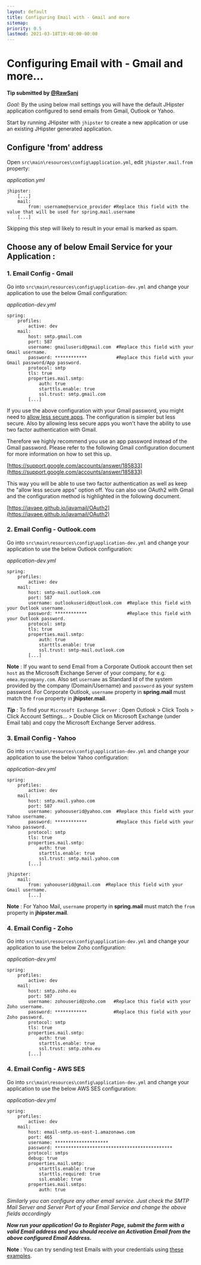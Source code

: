 ```yaml
---
layout: default
title: Configuring Email with - Gmail and more
sitemap:
priority: 0.5
lastmod: 2021-03-18T19:48:00-00:00
---
```

# Configuring Email with - Gmail and more...

__Tip submitted by [@RawSanj](https://github.com/RawSanj)__

_Goal:_ By the using below mail settings you will have the default JHipster application configured to send emails from Gmail, Outlook or Yahoo.

Start by running JHipster with `jhipster` to create a new application or use an existing JHipster generated application.

## Configure 'from' address

Open `src\main\resources\config\application.yml`, edit `jhipster.mail.from` property:

_application.yml_
    
    jhipster:
        [...]
        mail:
            from: username@service_provider #Replace this field with the value that will be used for spring.mail.username
        [...]

Skipping this step will likely to result in your email is marked as spam.

## Choose any of below Email Service for your Application :

### 1. Email Config - Gmail

Go into `src\main\resources\config\application-dev.yml` and change your application to use the below Gmail configuration:

_application-dev.yml_

    spring:
        profiles:
            active: dev
        mail:
            host: smtp.gmail.com
            port: 587
            username: gmailuserid@gmail.com  #Replace this field with your Gmail username.
            password: ************           #Replace this field with your Gmail password/App password.
            protocol: smtp
            tls: true
            properties.mail.smtp:
                auth: true
                starttls.enable: true
                ssl.trust: smtp.gmail.com
            [...]

If you use the above configuration with your Gmail password, you might need to [allow less secure apps](https://support.google.com/accounts/answer/6010255?hl=en). 
The configuration is simpler but less secure. Also by allowing less secure apps you won't have the ability to use two factor
authentication with Gmail. 

Therefore we highly recommend you use an app password instead of the Gmail password. Please refer to the following Gmail
configuration document for more information on how to set this up. 

[https://support.google.com/accounts/answer/185833](https://support.google.com/accounts/answer/185833)

This way you will be able to use two factor authentication as well as keep the "allow less secure apps" option off. You can also 
use OAuth2 with Gmail and the configuration method is highlighted in the following document.

[https://javaee.github.io/javamail/OAuth2](https://javaee.github.io/javamail/OAuth2)     

### 2. Email Config - Outlook.com

Go into `src\main\resources\config\application-dev.yml` and change your application to use the below Outlook configuration:

_application-dev.yml_

    spring:
        profiles:
            active: dev
        mail:
            host: smtp-mail.outlook.com
            port: 587
            username: outlookuserid@outlook.com  #Replace this field with your Outlook username.
            password: ************               #Replace this field with your Outlook password.
            protocol: smtp
            tls: true
            properties.mail.smtp:
                auth: true
                starttls.enable: true
                ssl.trust: smtp-mail.outlook.com
            [...]
__Note__ : If you want to send Email from a Corporate Outlook account then set `host` as the Microsoft Exchange Server of your company, for e.g. `emea.mycompany.com`. Also set `username` as Standard Id of the system provided by the company (Domain/Username) and `password` as your system password.
For Corporate Outlook, `username` property in **spring.mail** must match the `from` property in **jhipster.mail**.

___Tip___ : To find your `Microsoft Exchange Server` : Open Outlook > Click Tools > Click Account Settings... > Double Click on Microsoft Exchange (under Email tab) and copy the Microsoft Exchange Server address.


### 3. Email Config - Yahoo

Go into `src\main\resources\config\application-dev.yml` and change your application to use the below Yahoo configuration:

_application-dev.yml_

    spring:
        profiles:
            active: dev
        mail:
            host: smtp.mail.yahoo.com
            port: 587
            username: yahoouserid@yahoo.com  #Replace this field with your Yahoo username.
            password: ************           #Replace this field with your Yahoo password.
            protocol: smtp
            tls: true
            properties.mail.smtp:
                auth: true
                starttls.enable: true
                ssl.trust: smtp.mail.yahoo.com
            [...]

    jhipster:       
        mail:
            from: yahoouserid@gmail.com  #Replace this field with your Gmail username.
            [...]
__Note__ : For Yahoo Mail, `username` property in **spring.mail** must match the `from` property in **jhipster.mail**.


### 4. Email Config - Zoho

Go into `src\main\resources\config\application-dev.yml` and change your application to use the below Zoho configuration:

_application-dev.yml_

    spring:
        profiles:
            active: dev
        mail:
            host: smtp.zoho.eu
            port: 587
            username: zohouserid@zoho.com   #Replace this field with your Zoho username.
            password: ************          #Replace this field with your Zoho password.
            protocol: smtp
            tls: true
            properties.mail.smtp:
                auth: true
                starttls.enable: true
                ssl.trust: smtp.zoho.eu
            [...]


### 4. Email Config - AWS SES

Go into `src\main\resources\config\application-dev.yml` and change your application to use the below AWS SES configuration:

_application-dev.yml_

    spring:
        profiles:
            active: dev
        mail:
            host: email-smtp.us-east-1.amazonaws.com
            port: 465
            username: ********************
            password: ********************************************
            protocol: smtps
            debug: true
            properties.mail.smtp:
                starttls.enable: true
                starttls.required: true
                ssl.enable: true
            properties.mail.smtps:
                auth: true


*Similarly you can configure any other email service. Just check the SMTP Mail Server and Server Port of your Email Service and change the above fields accordingly*

___Now run your application! Go to Register Page, submit the form with a valid Email address and you should receive an Activation Email from the above configured Email Address.___

__Note__ : You can try sending test Emails with your credentials using [these examples](https://github.com/RawSanj/java-mail-clients).
